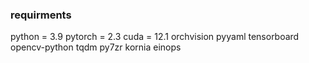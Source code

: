 ### requirments
python = 3.9
pytorch = 2.3
cuda = 12.1
orchvision
pyyaml
tensorboard
opencv-python
tqdm
py7zr
kornia
einops
